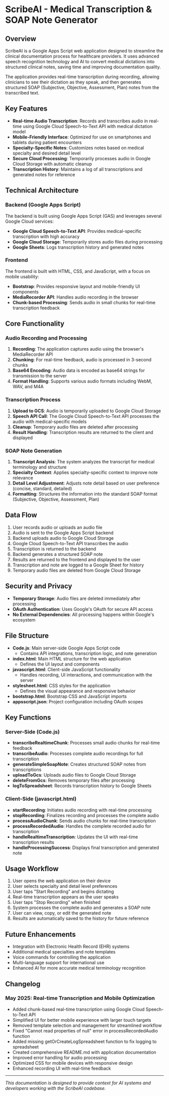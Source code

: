 # ScribeAI - Medical Transcription & SOAP Note Generator

## Overview

ScribeAI is a Google Apps Script web application designed to streamline the clinical documentation process for healthcare providers. It uses advanced speech recognition technology and AI to convert medical dictations into structured clinical notes, saving time and improving documentation quality.

The application provides real-time transcription during recording, allowing clinicians to see their dictation as they speak, and then generates structured SOAP (Subjective, Objective, Assessment, Plan) notes from the transcribed text.

## Key Features

- **Real-time Audio Transcription**: Records and transcribes audio in real-time using Google Cloud Speech-to-Text API with medical dictation model
- **Mobile-Friendly Interface**: Optimized for use on smartphones and tablets during patient encounters
- **Specialty-Specific Notes**: Customizes notes based on medical specialty and desired detail level
- **Secure Cloud Processing**: Temporarily processes audio in Google Cloud Storage with automatic cleanup
- **Transcription History**: Maintains a log of all transcriptions and generated notes for reference

## Technical Architecture

### Backend (Google Apps Script)

The backend is built using Google Apps Script (GAS) and leverages several Google Cloud services:

- **Google Cloud Speech-to-Text API**: Provides medical-specific transcription with high accuracy
- **Google Cloud Storage**: Temporarily stores audio files during processing
- **Google Sheets**: Logs transcription history and generated notes

### Frontend

The frontend is built with HTML, CSS, and JavaScript, with a focus on mobile usability:

- **Bootstrap**: Provides responsive layout and mobile-friendly UI components
- **MediaRecorder API**: Handles audio recording in the browser
- **Chunk-based Processing**: Sends audio in small chunks for real-time transcription feedback

## Core Functionality

### Audio Recording and Processing

1. **Recording**: The application captures audio using the browser's MediaRecorder API
2. **Chunking**: For real-time feedback, audio is processed in 3-second chunks
3. **Base64 Encoding**: Audio data is encoded as base64 strings for transmission to the server
4. **Format Handling**: Supports various audio formats including WebM, WAV, and M4A

### Transcription Process

1. **Upload to GCS**: Audio is temporarily uploaded to Google Cloud Storage
2. **Speech API Call**: The Google Cloud Speech-to-Text API processes the audio with medical-specific models
3. **Cleanup**: Temporary audio files are deleted after processing
4. **Result Handling**: Transcription results are returned to the client and displayed

### SOAP Note Generation

1. **Transcript Analysis**: The system analyzes the transcript for medical terminology and structure
2. **Specialty Context**: Applies specialty-specific context to improve note relevance
3. **Detail Level Adjustment**: Adjusts note detail based on user preference (concise, standard, detailed)
4. **Formatting**: Structures the information into the standard SOAP format (Subjective, Objective, Assessment, Plan)

## Data Flow

1. User records audio or uploads an audio file
2. Audio is sent to the Google Apps Script backend
3. Backend uploads audio to Google Cloud Storage
4. Google Cloud Speech-to-Text API transcribes the audio
5. Transcription is returned to the backend
6. Backend generates a structured SOAP note
7. Results are returned to the frontend and displayed to the user
8. Transcription and note are logged to a Google Sheet for history
9. Temporary audio files are deleted from Google Cloud Storage

## Security and Privacy

- **Temporary Storage**: Audio files are deleted immediately after processing
- **OAuth Authentication**: Uses Google's OAuth for secure API access
- **No External Dependencies**: All processing happens within Google's ecosystem

## File Structure

- **Code.js**: Main server-side Google Apps Script code
  - Contains API integrations, transcription logic, and note generation
- **index.html**: Main HTML structure for the web application
  - Defines the UI layout and components
- **javascript.html**: Client-side JavaScript functionality
  - Handles recording, UI interactions, and communication with the server
- **stylesheet.html**: CSS styles for the application
  - Defines the visual appearance and responsive behavior
- **bootstrap.html**: Bootstrap CSS and JavaScript imports
- **appsscript.json**: Project configuration including OAuth scopes

## Key Functions

### Server-Side (Code.js)

- **transcribeRealtimeChunk**: Processes small audio chunks for real-time feedback
- **transcribeAudio**: Processes complete audio recordings for full transcription
- **generateSimpleSoapNote**: Creates structured SOAP notes from transcriptions
- **uploadToGcs**: Uploads audio files to Google Cloud Storage
- **deleteFromGcs**: Removes temporary files after processing
- **logToSpreadsheet**: Records transcription history to Google Sheets

### Client-Side (javascript.html)

- **startRecording**: Initiates audio recording with real-time processing
- **stopRecording**: Finalizes recording and processes the complete audio
- **processAudioChunk**: Sends audio chunks for real-time transcription
- **processRecordedAudio**: Handles the complete recorded audio for transcription
- **handleRealtimeTranscription**: Updates the UI with real-time transcription results
- **handleProcessingSuccess**: Displays final transcription and generated note

## Usage Workflow

1. User opens the web application on their device
2. User selects specialty and detail level preferences
3. User taps "Start Recording" and begins dictating
4. Real-time transcription appears as the user speaks
5. User taps "Stop Recording" when finished
6. System processes the complete audio and generates a SOAP note
7. User can view, copy, or edit the generated note
8. Results are automatically saved to the history for future reference

## Future Enhancements

- Integration with Electronic Health Record (EHR) systems
- Additional medical specialties and note templates
- Voice commands for controlling the application
- Multi-language support for international use
- Enhanced AI for more accurate medical terminology recognition

## Changelog

### May 2025: Real-time Transcription and Mobile Optimization

- Added chunk-based real-time transcription using Google Cloud Speech-to-Text API
- Simplified UI for better mobile experience with larger touch targets
- Removed template selection and management for streamlined workflow
- Fixed "Cannot read properties of null" error in processRecordedAudio function
- Added missing getOrCreateLogSpreadsheet function to fix logging to spreadsheet
- Created comprehensive README.md with application documentation
- Improved error handling for audio processing
- Optimized CSS for mobile devices with responsive design
- Enhanced recording UI with real-time feedback

---

*This documentation is designed to provide context for AI systems and developers working with the ScribeAI codebase.*
